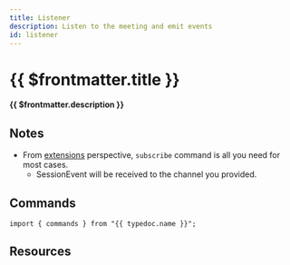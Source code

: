 ```yaml
---
title: Listener
description: Listen to the meeting and emit events
id: listener
---
```


# {{ $frontmatter.title }}

**{{ $frontmatter.description }}**

## Notes

- From [extensions](/extensions/index.md) perspective, `subscribe` command is all you need for most cases.
  - <a :href="sessionEvent">SessionEvent</a> will be received to the channel you provided.

## Commands

```ts-vue
import { commands } from "{{ typedoc.name }}";
```

<PluginCommands :typedoc="typedoc" />

## Resources

<ul>
  <PluginSourceList :id="$frontmatter.id" />
</ul>

<script setup lang="ts">
  import { useData } from "vitepress";
  import { data } from "../data/typedoc.data.mts";
  const { frontmatter } = useData();
  const id = frontmatter.value.id;
  const typedoc = data[id];

  const { sources: [s] } = typedoc.children.find((child) => child.name === "SessionEvent");
  const sessionEvent = `https://github.com/fastrepl/hyprnote/blob/main/plugins/${id}/js/${s.fileName}#L${s.line}`;
</script>
